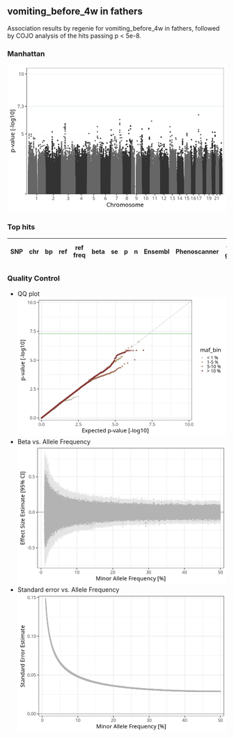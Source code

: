 ## vomiting_before_4w in fathers
Association results by regenie for vomiting_before_4w in fathers, followed by COJO analysis of the hits passing p < 5e-8.
### Manhattan
![](figures/pop_fathers_pheno_vomiting_before_4w_mh.png)
### Top hits
| SNP | chr | bp | ref | ref freq | beta | se | p | n | Ensembl | Phenoscanner | freq geno | b joint | b joint se | p joint | ld r |
| --- | --- | -- | --- | -------- | ---- | -- | - | - | ------- | ------------ | --------- | ------- | ---------- | ------- | ---- |
### Quality Control
- QQ plot
![](figures/pop_fathers_pheno_vomiting_before_4w_qq.png)
- Beta vs. Allele Frequency
![](figures/pop_fathers_pheno_vomiting_before_4w_beta_af.png)
- Standard error vs. Allele Frequency
![](figures/pop_fathers_pheno_vomiting_before_4w_se_af.png)

